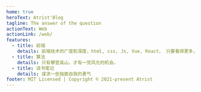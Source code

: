 ```yaml
---
home: true
heroText: Atrist'Blog
tagline: The answer of the question
actionText: Web
actionLink: /web/
features:
  - title: 前端
    details: 前端技术的广度和深度，html, css, Js, Vue, React， 只要看得更多，才会有更多的办法。
  - title: 算法
    details: 只有攀登高山，才有一觉风光的机会。
  - title: 读书笔记
    details: 谋求一些独面自我的勇气
footer: MIT Licensed | Copyright © 2021-present Atrist
---
```


